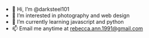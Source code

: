 - 👋 Hi, I’m @darksteel101
- 👀 I’m interested in photography and web design
- 🌱 I’m currently learning javascript and python
- 📫 Email me anytime at rebecca.ann.1991@gmail.com

<!---
darksteel101/darksteel101 is a ✨ special ✨ repository because its `README.md` (this file) appears on your GitHub profile.
You can click the Preview link to take a look at your changes.
--->
